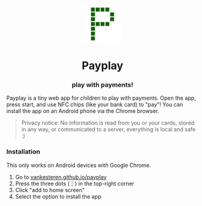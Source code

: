 <div align="center">
  
<img src="img/icon.svg" width="100px"></img>
<h1>Payplay</h1>
<h3>play with payments!</h3>
</div>

Payplay is a tiny web app for children to play with payments. Open the app, press start, and use NFC chips (like your bank card) to "pay"! You can install the app on an Android phone via the Chrome browser. 

> Privacy notice: No information is read from you or your cards, stored in any way, or communicated to a server, everything is local and safe :)

### Installation
This only works on Android devices with Google Chrome.

1. Go to [vankesteren.github.io/payplay](https://vankesteren.github.io/payplay)
2. Press the three dots (⋮) in the top-right corner
3. Click "add to home screen"
4. Select the option to install the app
